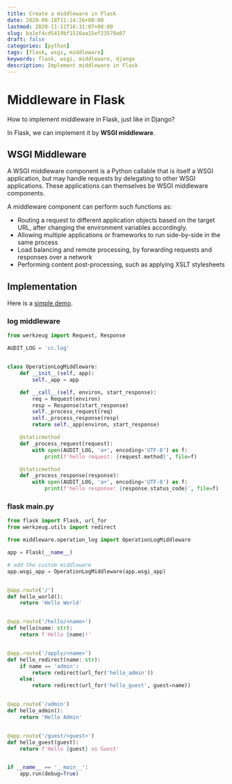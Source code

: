 ```yaml
---
title: Create a middleware in Flask
date: 2020-09-18T11:14:26+08:00
lastmod: 2020-11-11T16:31:07+08:00
slug: ba1ef4cd5419bf1516aa15ef23570a07
draft: false
categories: [python]
tags: [flask, wsgi, middleware]
keywords: flask, wsgi, middleware, django
description: Implement middleware in Flask
---
```

# Middleware in Flask

How to implement middleware in Flask, just like in Django?

In Flask, we can implement it by **WSGI middleware**.

## WSGI Middleware

A WSGI middleware component is a Python callable that is itself a WSGI application, but may handle requests by delegating to other WSGI applications. These applications can themselves be WSGI middleware components.

A middleware component can perform such functions as:

- Routing a request to different application objects based on the target URL, after changing the environment variables accordingly.
- Allowing multiple applications or frameworks to run side-by-side in the same process
- Load balancing and remote processing, by forwarding requests and responses over a network
- Performing content post-processing, such as applying XSLT stylesheets

## Implementation

Here is a [simple demo](https://github.com/pplmx/LearningPython/tree/master/flask).

### log middleware

```python
from werkzeug import Request, Response

AUDIT_LOG = 'cc.log'


class OperationLogMiddleware:
    def __init__(self, app):
        self._app = app

    def __call__(self, environ, start_response):
        req = Request(environ)
        resp = Response(start_response)
        self._process_request(req)
        self._process_response(resp)
        return self._app(environ, start_response)

    @staticmethod
    def _process_request(request):
        with open(AUDIT_LOG, 'a+', encoding='UTF-8') as f:
            print(f'hello request: {request.method}', file=f)

    @staticmethod
    def _process_response(response):
        with open(AUDIT_LOG, 'a+', encoding='UTF-8') as f:
            print(f'hello response: {response.status_code}', file=f)

```

### flask main.py

```python
from flask import Flask, url_for
from werkzeug.utils import redirect

from middleware.operation_log import OperationLogMiddleware

app = Flask(__name__)

# add the custom middleware
app.wsgi_app = OperationLogMiddleware(app.wsgi_app)


@app.route('/')
def hello_world():
    return 'Hello World'


@app.route('/hello/<name>')
def hello(name: str):
    return f'Hello {name}!'


@app.route('/apply/<name>')
def hello_redirect(name: str):
    if name == 'admin':
        return redirect(url_for('hello_admin'))
    else:
        return redirect(url_for('hello_guest', guest=name))


@app.route('/admin')
def hello_admin():
    return 'Hello Admin'


@app.route('/guest/<guest>')
def hello_guest(guest):
    return f'Hello {guest} as Guest'


if __name__ == '__main__':
    app.run(debug=True)

```
